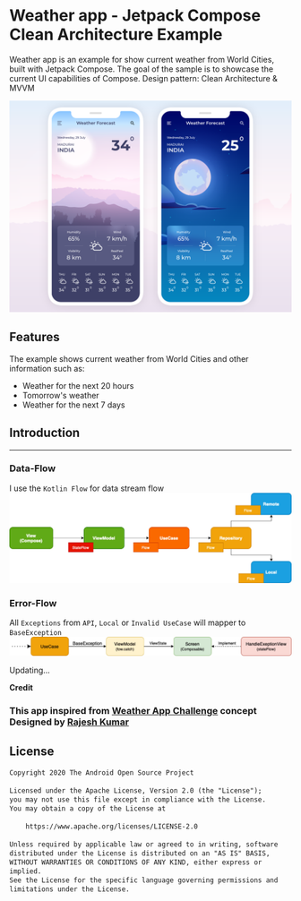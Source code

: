 # Weather app - Jetpack Compose Clean Architecture Example
Weather app is an example for show current weather from World Cities, built with Jetpack Compose. 
The goal of the sample is to showcase the current UI capabilities of Compose.
Design pattern: Clean Architecture & MVVM 

<img src="images/weather-app.png" alt="Jetpack Compose Samples" width="1024" />

## Features
The example shows current weather from World Cities and other information such as:
- Weather for the next 20 hours
- Tomorrow's weather
- Weather for the next 7 days

## Introduction
-------------

### Data-Flow
I use the `Kotlin Flow` for data stream flow
![Structure](images/data-flow.jpg "Data flow")

### Error-Flow
All `Exceptions` from `API`, `Local` or `Invalid UseCase` will mapper to `BaseException`
![Exception handler](images/error-flow.jpg "Error Flow")

Updating...

**Credit**

### This app inspired from [Weather App Challenge] concept Designed by [Rajesh Kumar]

## License
```
Copyright 2020 The Android Open Source Project

Licensed under the Apache License, Version 2.0 (the "License");
you may not use this file except in compliance with the License.
You may obtain a copy of the License at

    https://www.apache.org/licenses/LICENSE-2.0

Unless required by applicable law or agreed to in writing, software
distributed under the License is distributed on an "AS IS" BASIS,
WITHOUT WARRANTIES OR CONDITIONS OF ANY KIND, either express or implied.
See the License for the specific language governing permissions and
limitations under the License.
```


[Weather App Challenge]: https://www.uplabs.com/posts/weather-app-challenge-af378b48-496a-46aa-a180-5f71ebf3cf03
[Rajesh Kumar]: https://www.uplabs.com/rcrajeshkumar    